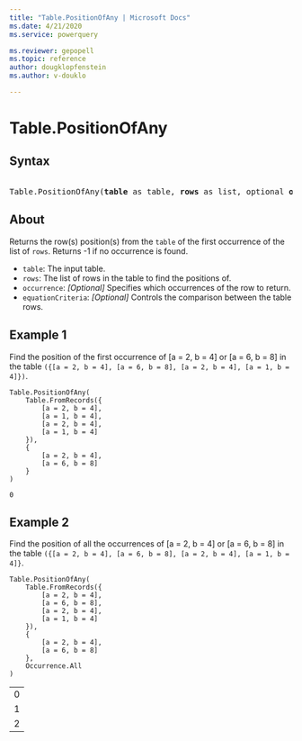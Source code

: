 ```yaml
---
title: "Table.PositionOfAny | Microsoft Docs"
ms.date: 4/21/2020
ms.service: powerquery

ms.reviewer: gepopell
ms.topic: reference
author: dougklopfenstein
ms.author: v-douklo

---
```

# Table.PositionOfAny

## Syntax

<pre> 
Table.PositionOfAny(<b>table</b> as table, <b>rows</b> as list, optional <b>occurrence</b> as nullable number, optional <b>equationCriteria</b> as any) as any
</pre>
  
## About  
Returns the row(s) position(s) from the `table` of the first occurrence of the list of `rows`. Returns -1 if no occurrence is found. <ul> <li><code>table</code>: The input table.</li> <li><code>rows</code>: The list of rows in the table to find the positions of.</li> <li><code>occurrence</code>: <i>[Optional]</i> Specifies which occurrences of the row to return.</li> <li><code>equationCriteria</code>: <i>[Optional]</i> Controls the comparison between the table rows.</li> </ul> 

## Example 1
Find the position of the first occurrence of [a = 2, b = 4] or [a = 6, b = 8] in the table `({[a = 2, b = 4], [a = 6, b = 8], [a = 2, b = 4], [a = 1, b = 4]})`.

```powerquery-m
Table.PositionOfAny(
    Table.FromRecords({
        [a = 2, b = 4], 
        [a = 1, b = 4], 
        [a = 2, b = 4], 
        [a = 1, b = 4]
    }), 
    {
        [a = 2, b = 4], 
        [a = 6, b = 8]
    }
)
```

`0`

## Example 2
Find the position of all the occurrences of [a = 2, b = 4] or [a = 6, b = 8] in the table `({[a = 2, b = 4], [a = 6, b = 8], [a = 2, b = 4], [a = 1, b = 4]}`.

```powerquery-m
Table.PositionOfAny(
    Table.FromRecords({
        [a = 2, b = 4], 
        [a = 6, b = 8], 
        [a = 2, b = 4], 
        [a = 1, b = 4]
    }), 
    {
        [a = 2, b = 4], 
        [a = 6, b = 8]
    }, 
    Occurrence.All
)
```

<table> <tr><td>0</td></tr> <tr><td>1</td></tr> <tr><td>2</td></tr> </table>
